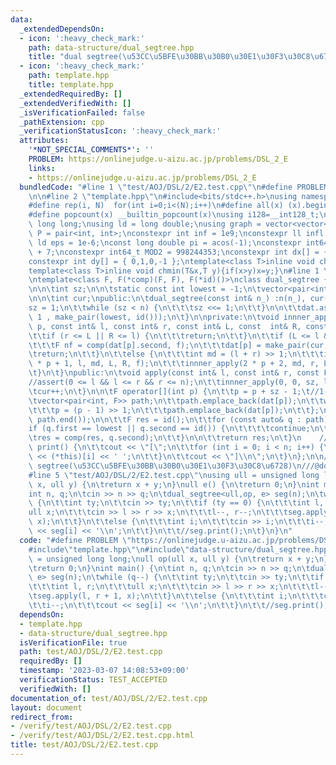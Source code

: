 ```yaml
---
data:
  _extendedDependsOn:
  - icon: ':heavy_check_mark:'
    path: data-structure/dual_segtree.hpp
    title: "dual segtree(\u53CC\u5BFE\u30BB\u30B0\u30E1\u30F3\u30C8\u6728)"
  - icon: ':heavy_check_mark:'
    path: template.hpp
    title: template.hpp
  _extendedRequiredBy: []
  _extendedVerifiedWith: []
  _isVerificationFailed: false
  _pathExtension: cpp
  _verificationStatusIcon: ':heavy_check_mark:'
  attributes:
    '*NOT_SPECIAL_COMMENTS*': ''
    PROBLEM: https://onlinejudge.u-aizu.ac.jp/problems/DSL_2_E
    links:
    - https://onlinejudge.u-aizu.ac.jp/problems/DSL_2_E
  bundledCode: "#line 1 \"test/AOJ/DSL/2/E2.test.cpp\"\n#define PROBLEM \"https://onlinejudge.u-aizu.ac.jp/problems/DSL_2_E\"\
    \n\n#line 2 \"template.hpp\"\n#include<bits/stdc++.h>\nusing namespace std;\n\
    #define rep(i, N)  for(int i=0;i<(N);i++)\n#define all(x) (x).begin(),(x).end()\n\
    #define popcount(x) __builtin_popcount(x)\nusing i128=__int128_t;\nusing ll =\
    \ long long;\nusing ld = long double;\nusing graph = vector<vector<int>>;\nusing\
    \ P = pair<int, int>;\nconstexpr int inf = 1e9;\nconstexpr ll infl = 1e18;\nconstexpr\
    \ ld eps = 1e-6;\nconst long double pi = acos(-1);\nconstexpr int64_t MOD = 1e9\
    \ + 7;\nconstexpr int64_t MOD2 = 998244353;\nconstexpr int dx[] = { 1,0,-1,0 };\n\
    constexpr int dy[] = { 0,1,0,-1 };\ntemplate<class T>inline void chmax(T&x,T y){if(x<y)x=y;}\n\
    template<class T>inline void chmin(T&x,T y){if(x>y)x=y;}\n#line 1 \"data-structure/dual_segtree.hpp\"\
    \ntemplate<class F, F(*comp)(F, F), F(*id)()>\nclass dual_segtree {\n\tint n;\t\
    \n\n\tint sz;\n\n\tstatic const int lowest = -1;\n\tvector<pair<int, F>> dat;\n\
    \n\n\tint cur;\npublic:\n\tdual_segtree(const int& n_) :n(n_), cur(0) {\n\t\t\
    sz = 1;\n\t\twhile (sz < n) {\n\t\t\tsz <<= 1;\n\t\t}\n\n\t\tdat.assign(sz <<\
    \ 1 , make_pair(lowest, id()));\n\t}\n\nprivate:\n\tvoid innner_apply(const int&\
    \ p, const int& l, const int& r, const int& L, const  int& R, const  F& f) {\n\
    \t\tif (r <= L || R <= l) {\n\t\t\treturn;\n\t\t}\n\t\tif (L <= l && r <= R) {\n\
    \t\t\tF nf = comp(dat[p].second, f);\n\t\t\tdat[p] = make_pair(cur, nf);\n\t\t\
    \treturn;\n\t\t}\n\t\telse {\n\t\t\tint md = (l + r) >> 1;\n\t\t\tinnner_apply(2\
    \ * p + 1, l, md, L, R, f);\n\t\t\tinnner_apply(2 * p + 2, md, r, L, R, f);\n\t\
    \t}\n\t}\npublic:\n\tvoid apply(const int& l, const int& r, const F& x) {\n\t\t\
    //assert(0 <= l && l <= r && r <= n);\n\t\tinnner_apply(0, 0, sz, l, r, x);\n\t\
    \tcur++;\n\t}\n\n\tF operator[](int p) {\n\t\tp = p + sz - 1;\t//1-index\n\n\t\
    \tvector<pair<int, F>> path;\n\t\tpath.emplace_back(dat[p]);\n\t\twhile (p) {\n\
    \t\t\tp = (p - 1) >> 1;\n\t\t\tpath.emplace_back(dat[p]);\n\t\t};\n\n\n\t\tsort(path.begin(),\
    \ path.end());\n\n\t\tF res = id();\n\t\tfor (const auto& q : path) {\n\t\t\t\
    if (q.first == lowest || q.second == id()) {\n\t\t\t\tcontinue;\n\t\t\t}\n\t\t\
    \tres = comp(res, q.second);\n\t\t}\n\n\t\treturn res;\n\t}\n    //debug\n\tvoid\
    \ print() {\n\t\tcout << \"[\";\n\t\tfor (int i = 0; i < n; i++) {\n\t\t\tcout\
    \ << (*this)[i] << ' ';\n\t\t}\n\t\tcout << \"]\\n\";\n\t}\n};\n\n///@brief dual\
    \ segtree(\u53CC\u5BFE\u30BB\u30B0\u30E1\u30F3\u30C8\u6728)\n///@docs docs/data-structure/dual_segtree.md\n\
    #line 5 \"test/AOJ/DSL/2/E2.test.cpp\"\nusing ull = unsigned long long;\null op(ull\
    \ x, ull y) {\n\treturn x + y;\n}\null e() {\n\treturn 0;\n}\nint main() {\n\t\
    int n, q;\n\tcin >> n >> q;\n\tdual_segtree<ull,op, e> seg(n);\n\twhile (q--)\
    \ {\n\t\tint ty;\n\t\tcin >> ty;\n\t\tif (ty == 0) {\n\t\t\tint l, r;\n\t\t\t\
    ull x;\n\t\t\tcin >> l >> r >> x;\n\t\t\tl--, r--;\n\t\t\tseg.apply(l, r + 1,\
    \ x);\n\t\t}\n\t\telse {\n\t\t\tint i;\n\t\t\tcin >> i;\n\t\t\ti--;\n\t\t\tcout\
    \ << seg[i] << '\\n';\n\t\t}\n\t\t//seg.print();\n\t}\n}\n"
  code: "#define PROBLEM \"https://onlinejudge.u-aizu.ac.jp/problems/DSL_2_E\"\n\n\
    #include\"template.hpp\"\n#include\"data-structure/dual_segtree.hpp\"\nusing ull\
    \ = unsigned long long;\null op(ull x, ull y) {\n\treturn x + y;\n}\null e() {\n\
    \treturn 0;\n}\nint main() {\n\tint n, q;\n\tcin >> n >> q;\n\tdual_segtree<ull,op,\
    \ e> seg(n);\n\twhile (q--) {\n\t\tint ty;\n\t\tcin >> ty;\n\t\tif (ty == 0) {\n\
    \t\t\tint l, r;\n\t\t\tull x;\n\t\t\tcin >> l >> r >> x;\n\t\t\tl--, r--;\n\t\t\
    \tseg.apply(l, r + 1, x);\n\t\t}\n\t\telse {\n\t\t\tint i;\n\t\t\tcin >> i;\n\t\
    \t\ti--;\n\t\t\tcout << seg[i] << '\\n';\n\t\t}\n\t\t//seg.print();\n\t}\n}\n"
  dependsOn:
  - template.hpp
  - data-structure/dual_segtree.hpp
  isVerificationFile: true
  path: test/AOJ/DSL/2/E2.test.cpp
  requiredBy: []
  timestamp: '2023-03-07 14:08:53+09:00'
  verificationStatus: TEST_ACCEPTED
  verifiedWith: []
documentation_of: test/AOJ/DSL/2/E2.test.cpp
layout: document
redirect_from:
- /verify/test/AOJ/DSL/2/E2.test.cpp
- /verify/test/AOJ/DSL/2/E2.test.cpp.html
title: test/AOJ/DSL/2/E2.test.cpp
---
```

